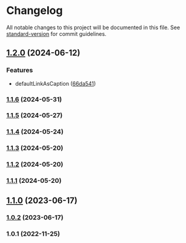 # Changelog

All notable changes to this project will be documented in this file. See [standard-version](https://github.com/conventional-changelog/standard-version) for commit guidelines.

## [1.2.0](https://github.com/Matthiasc/obsidian-markup-to-markdown/compare/v1.1.6...v1.2.0) (2024-06-12)


### Features

* defaultLinkAsCaption ([66da541](https://github.com/Matthiasc/obsidian-markup-to-markdown/commit/66da541bd8784b51a411165b654d186d743db5fc))

### [1.1.6](https://github.com/Matthiasc/obsidian-markup-to-markdown/compare/v1.1.5...v1.1.6) (2024-05-31)

### [1.1.5](https://github.com/Matthiasc/obsidian-markup-to-markdown/compare/v1.1.4...v1.1.5) (2024-05-27)

### [1.1.4](https://github.com/Matthiasc/obsidian-markup-to-markdown/compare/v1.1.3...v1.1.4) (2024-05-24)

### [1.1.3](https://github.com/Matthiasc/obsidian-markup-to-markdown/compare/v1.1.2...v1.1.3) (2024-05-20)

### [1.1.2](https://github.com/Matthiasc/obsidian-markup-to-markdown/compare/v1.1.1...v1.1.2) (2024-05-20)

### [1.1.1](https://github.com/Matthiasc/obsidian-markup-to-markdown/compare/v1.1.0...v1.1.1) (2024-05-20)

## [1.1.0](https://github.com/Matthiasc/obsidian-markup-to-markdown/compare/v1.0.2...v1.1.0) (2023-06-17)

### [1.0.2](https://github.com/Matthiasc/obsidian-markup-to-markdown/compare/v1.0.1...v1.0.2) (2023-06-17)

### 1.0.1 (2022-11-25)
